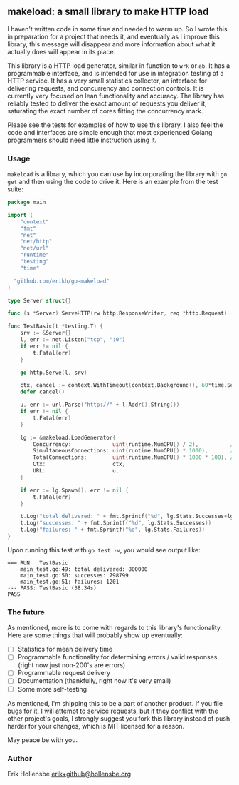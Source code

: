 ## makeload: a small library to make HTTP load

I haven't written code in some time and needed to warm up. So I wrote this in preparation for a project that needs it, and eventually as I improve this library, this message will disappear and more information about what it actually does will appear in its place.

This library is a HTTP load generator, similar in function to `wrk` or `ab`. It has a programmable interface, and is intended for use in integration testing of a HTTP service. It has a very small statistics collector, an interface for delivering requests, and concurrency and connection controls. It is currently very focused on lean functionality and accuracy. The library has reliably tested to deliver the exact amount of requests you deliver it, saturating the exact number of cores fitting the concurrency mark.

Please see the tests for examples of how to use this library. I also feel the code and interfaces are simple enough that most experienced Golang programmers should need little instruction using it.

### Usage

`makeload` is a library, which you can use by incorporating the library with `go get` and then using the code to drive it. Here is an example from the test suite:

```go 
package main

import (
	"context"
	"fmt"
	"net"
	"net/http"
	"net/url"
	"runtime"
	"testing"
	"time"

  "github.com/erikh/go-makeload"
)

type Server struct{}

func (s *Server) ServeHTTP(rw http.ResponseWriter, req *http.Request) {}

func TestBasic(t *testing.T) {
	srv := &Server{}
	l, err := net.Listen("tcp", ":0")
	if err != nil {
		t.Fatal(err)
	}

	go http.Serve(l, srv)

	ctx, cancel := context.WithTimeout(context.Background(), 60*time.Second) // don't annoy the tester.
	defer cancel()

	u, err := url.Parse("http://" + l.Addr().String())
	if err != nil {
		t.Fatal(err)
	}

	lg := &makeload.LoadGenerator{
		Concurrency:             uint(runtime.NumCPU() / 2),          // give room for the server to work
		SimultaneousConnections: uint(runtime.NumCPU() * 1000),       // a very conservative value for modern processors
		TotalConnections:        uint(runtime.NumCPU() * 1000 * 100), // roughly spoken, 100k conns * cpu count for the battery
		Ctx:                     ctx,
		URL:                     u,
	}

	if err := lg.Spawn(); err != nil {
		t.Fatal(err)
	}

	t.Log("total delivered: " + fmt.Sprintf("%d", lg.Stats.Successes+lg.Stats.Failures))
	t.Log("successes: " + fmt.Sprintf("%d", lg.Stats.Successes))
	t.Log("failures: " + fmt.Sprintf("%d", lg.Stats.Failures))
}
```

Upon running this test with `go test -v`, you would see output like:

```
=== RUN   TestBasic
    main_test.go:49: total delivered: 800000
    main_test.go:50: successes: 798799
    main_test.go:51: failures: 1201
--- PASS: TestBasic (38.34s)
PASS
```

### The future

As mentioned, more is to come with regards to this library's functionality. Here are some things that will probably show up eventually:

- [ ] Statistics for mean delivery time
- [ ] Programmable functionality for determining errors / valid responses (right now just non-200's are errors)
- [ ] Programmable request delivery
- [ ] Documentation (thankfully, right now it's very small)
- [ ] Some more self-testing

As mentioned, I'm shipping this to be a part of another product. If you file bugs for it, I will attempt to service requests, but if they conflict with the other project's goals, I strongly suggest you fork this library instead of push harder for your changes, which is MIT licensed for a reason.

May peace be with you.

### Author

Erik Hollensbe <erik+github@hollensbe.org>
